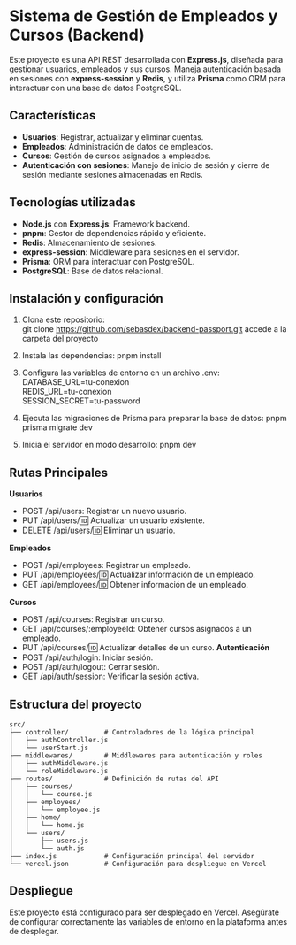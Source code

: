 # Sistema de Gestión de Empleados y Cursos (Backend)

Este proyecto es una API REST desarrollada con **Express.js**, diseñada para gestionar usuarios, empleados y sus cursos. Maneja autenticación basada en sesiones con **express-session** y **Redis**, y utiliza **Prisma** como ORM para interactuar con una base de datos PostgreSQL.

## Características
- **Usuarios**: Registrar, actualizar y eliminar cuentas.  
- **Empleados**: Administración de datos de empleados.  
- **Cursos**: Gestión de cursos asignados a empleados.  
- **Autenticación con sesiones**: Manejo de inicio de sesión y cierre de sesión mediante sesiones almacenadas en Redis.

## Tecnologías utilizadas
- **Node.js** con **Express.js**: Framework backend.  
- **pnpm**: Gestor de dependencias rápido y eficiente.  
- **Redis**: Almacenamiento de sesiones.  
- **express-session**: Middleware para sesiones en el servidor.  
- **Prisma**: ORM para interactuar con PostgreSQL.  
- **PostgreSQL**: Base de datos relacional.  

## Instalación y configuración
1. Clona este repositorio:  
   git clone https://github.com/sebasdex/backend-passport.git
   accede a la carpeta del proyecto

2. Instala las dependencias:
   pnpm install

3. Configura las variables de entorno en un archivo .env:
   DATABASE_URL=tu-conexion  
   REDIS_URL=tu-conexion  
   SESSION_SECRET=tu-password
4. Ejecuta las migraciones de Prisma para preparar la base de datos:
   pnpm prisma migrate dev
5. Inicia el servidor en modo desarrollo:
   pnpm dev

## Rutas Principales

**Usuarios**
  - POST /api/users: Registrar un nuevo usuario.
  - PUT /api/users/:id: Actualizar un usuario existente.
  - DELETE /api/users/:id: Eliminar un usuario.
  
**Empleados**
  - POST /api/employees: Registrar un empleado.
  - PUT /api/employees/:id: Actualizar información de un empleado.
  - GET /api/employees/:id: Obtener información de un empleado.
  
**Cursos**
  - POST /api/courses: Registrar un curso.
  - GET /api/courses/:employeeId: Obtener cursos asignados a un empleado.
  - PUT /api/courses/:id: Actualizar detalles de un curso.
**Autenticación**
  - POST /api/auth/login: Iniciar sesión.
  - POST /api/auth/logout: Cerrar sesión.
  - GET /api/auth/session: Verificar la sesión activa.

## Estructura del proyecto
```plaintext
src/
├── controller/         # Controladores de la lógica principal
│   ├── authController.js
│   └── userStart.js
├── middlewares/        # Middlewares para autenticación y roles
│   ├── authMiddleware.js
│   └── roleMiddleware.js
├── routes/             # Definición de rutas del API
│   ├── courses/
│   │   └── course.js
│   ├── employees/
│   │   └── employee.js
│   ├── home/
│   │   └── home.js
│   └── users/
│       ├── users.js
│       └── auth.js
├── index.js            # Configuración principal del servidor
└── vercel.json         # Configuración para despliegue en Vercel

```
## Despliegue
Este proyecto está configurado para ser desplegado en Vercel. Asegúrate de configurar correctamente las variables de entorno en la plataforma antes de desplegar.





   
